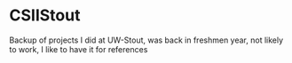 # CSIIStout
Backup of projects I did at UW-Stout, was back in freshmen year, not likely to work, I like to have it for references
